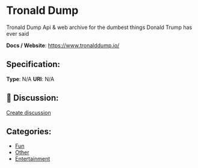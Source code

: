 # Tronald Dump


Tronald Dump Api & web archive for the dumbest things Donald Trump has ever said

**Docs / Website**: https://www.tronalddump.io/

## Specification:
**Type**:  N/A 
**URI**:  N/A 

## 💬 Discussion:
[Create discussion](https://github.com/apis-list/apis-list/discussions/new)

## Categories:
- [Fun](https://github.com/apis-list/apis-list#fun)
- [Other](https://github.com/apis-list/apis-list#other)
- [Entertainment](https://github.com/apis-list/apis-list#entertainment)



